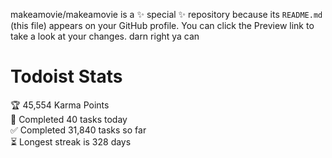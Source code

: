 makeamovie/makeamovie is a ✨ special ✨ repository because its `README.md` (this file) appears on your GitHub profile.
You can click the Preview link to take a look at your changes. darn right ya can

# Todoist Stats

<!-- TODO-IST:START -->
🏆  45,554 Karma Points           
🌸  Completed 40 tasks today           
✅  Completed 31,840 tasks so far           
⏳  Longest streak is 328 days
<!-- TODO-IST:END -->